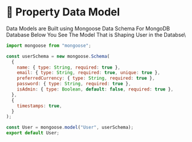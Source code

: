 # 🔗 Property Data Model

Data Models are Built using Mongoose Data Schema For MongoDB Database Below You See The Model That is Shaping User in the Databse\


```javascript
import mongoose from "mongoose";

const userSchema = new mongoose.Schema(
  {
    name: { type: String, required: true },
    email: { type: String, required: true, unique: true },
    preferredCurrency: { type: String, required: true },
    password: { type: String, required: true },
    isAdmin: { type: Boolean, default: false, required: true },
  },
  {
    timestamps: true,
  }
);

const User = mongoose.model("User", userSchema);
export default User;

```
